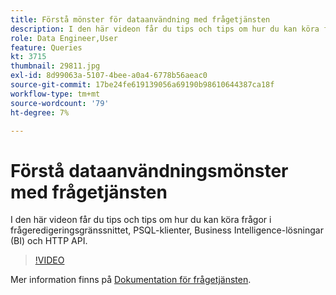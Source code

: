 ```yaml
---
title: Förstå mönster för dataanvändning med frågetjänsten
description: I den här videon får du tips och tips om hur du kan köra frågor i frågeredigeringsgränssnittet, PSQL-klienter, Business Intelligence-lösningar (BI) och HTTP API.
role: Data Engineer,User
feature: Queries
kt: 3715
thumbnail: 29811.jpg
exl-id: 8d99063a-5107-4bee-a0a4-6778b56aeac0
source-git-commit: 17be24fe619139056a69190b98610644387ca18f
workflow-type: tm+mt
source-wordcount: '79'
ht-degree: 7%

---
```


# Förstå dataanvändningsmönster med frågetjänsten

I den här videon får du tips och tips om hur du kan köra frågor i frågeredigeringsgränssnittet, PSQL-klienter, Business Intelligence-lösningar (BI) och HTTP API.

>[!VIDEO](https://video.tv.adobe.com/v/29811?quality=12&learn=on)

Mer information finns på [Dokumentation för frågetjänsten](https://experienceleague.adobe.com/docs/experience-platform/query/home.html?lang=sv).
